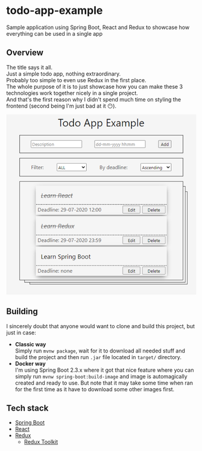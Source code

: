 # todo-app-example
Sample application using Spring Boot, React and Redux to showcase how everything can be used in a single app

## Overview
The title says it all.\
Just a simple todo app, nothing extraordinary.\
Probably too simple to even use Redux in the first place.\
The whole purpose of it is to just showcase how you can make these 3 technologies work together nicely in a single project.\
And that's the first reason why I didn't spend much time on styling the frontend (second being I'm just bad at it :no_mouth:).

![screenshot_1](https://github.com/boavenn/TodoAppExample/blob/master/github/Screenshot_1.png)

## Building
I sincerely doubt that anyone would want to clone and build this project, but just in case:
* **Classic way**\
Simply run `mvnw package`, wait for it to download all needed stuff and build the project and then run `.jar`
file located in `target/` directory.
* **Docker way**\
I'm using Spring Boot 2.3.x where it got that nice feature where
you can simply run `mvnw spring-boot:build-image` and image is automagically created and ready to use.
But note that it may take some time when ran for the first time as it have to download some other images first.

## Tech stack
* [Spring Boot](https://spring.io/)
* [React](https://en.reactjs.org/)
* [Redux](https://redux.js.org/)
  * [Redux Toolkit](https://redux-toolkit.js.org/)
